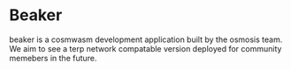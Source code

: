 # Beaker

beaker is a cosmwasm development application built by the osmosis team. We aim to see a terp network compatable version deployed for community memebers in the future. 

